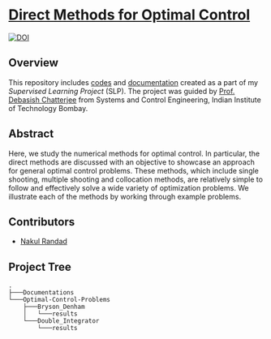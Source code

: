 # [Direct Methods for Optimal Control](https://nakulrandad.github.io/Direct-Methods-for-Optimal-Control/)
[![DOI](https://zenodo.org/badge/366012598.svg)](https://doi.org/10.5281/zenodo.4746128)

## Overview

This repository includes [codes](Optimal-Control-Problems) and [documentation](Documentation) created as a part of my *Supervised Learning Project* (SLP).
The project was guided by [Prof. Debasish Chatterjee](https://www.sc.iitb.ac.in/~chatterjee/master/homepage/index.html) from Systems and Control Engineering, Indian Institute of Technology Bombay.

## Abstract

Here, we study the numerical methods for optimal control. In particular,
the direct methods are discussed with an objective to showcase an approach for
general optimal control problems. These methods, which include single shooting,
multiple shooting and collocation methods, are relatively simple to follow and effectively
solve a wide variety of optimization problems. We illustrate each of the
methods by working through example problems.

## Contributors

* [Nakul Randad](https://nakulrandad.github.io)

## Project Tree
```
.
├───Documentations
└───Optimal-Control-Problems
    ├───Bryson_Denham
    │   └───results
    └───Double_Integrator
        └───results
```
